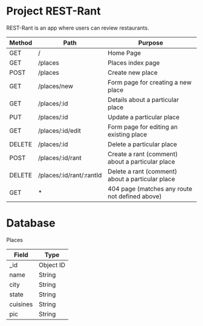 # Project REST-Rant

REST-Rant is an app where users can review restaurants.

| Method | Path | Purpose |
| ------ | ---- | ------- |
| GET | / | Home Page |
| GET |	/places | Places index page |
| POST | /places | Create new place |
| GET |	/places/new | Form page for creating a new place |
| GET |	/places/:id	| Details about a particular place |
| PUT |	/places/:id | Update a particular place |
| GET |	/places/:id/edit | Form page for editing an existing place |
| DELETE | /places/:id | Delete a particular place |
| POST | /places/:id/rant | Create a rant (comment) about a particular place |
| DELETE | /places/:id/rant/:rantId	| Delete a rant (comment) about a particular place |
| GET | * | 404 page (matches any route not defined above) |

# Database

Places

| Field | Type |
| ----- | ---- |
| _id | Object ID |
| name | String |
| city | String |
| state | String |
| cuisines | String |
| pic | String |